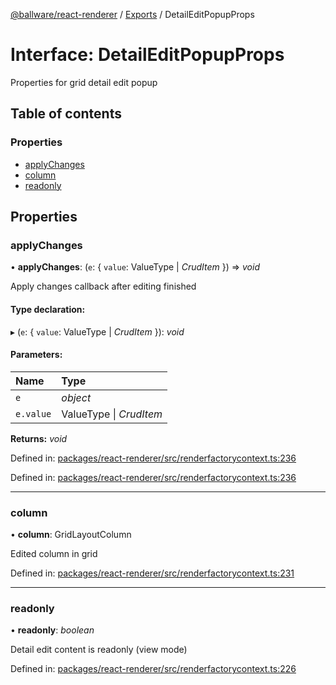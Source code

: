 [@ballware/react-renderer](../README.md) / [Exports](../modules.md) / DetailEditPopupProps

# Interface: DetailEditPopupProps

Properties for grid detail edit popup

## Table of contents

### Properties

- [applyChanges](detaileditpopupprops.md#applychanges)
- [column](detaileditpopupprops.md#column)
- [readonly](detaileditpopupprops.md#readonly)

## Properties

### applyChanges

• **applyChanges**: (`e`: { `value`: ValueType \| *CrudItem*  }) => *void*

Apply changes callback after editing finished

#### Type declaration:

▸ (`e`: { `value`: ValueType \| *CrudItem*  }): *void*

#### Parameters:

Name | Type |
:------ | :------ |
`e` | *object* |
`e.value` | ValueType \| *CrudItem* |

**Returns:** *void*

Defined in: [packages/react-renderer/src/renderfactorycontext.ts:236](https://github.com/ballware/ballware-client/blob/e25f4ba/packages/react-renderer/src/renderfactorycontext.ts#L236)

Defined in: [packages/react-renderer/src/renderfactorycontext.ts:236](https://github.com/ballware/ballware-client/blob/e25f4ba/packages/react-renderer/src/renderfactorycontext.ts#L236)

___

### column

• **column**: GridLayoutColumn

Edited column in grid

Defined in: [packages/react-renderer/src/renderfactorycontext.ts:231](https://github.com/ballware/ballware-client/blob/e25f4ba/packages/react-renderer/src/renderfactorycontext.ts#L231)

___

### readonly

• **readonly**: *boolean*

Detail edit content is readonly (view mode)

Defined in: [packages/react-renderer/src/renderfactorycontext.ts:226](https://github.com/ballware/ballware-client/blob/e25f4ba/packages/react-renderer/src/renderfactorycontext.ts#L226)
